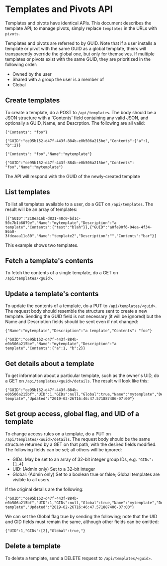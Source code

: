 # Templates and Pivots API

Templates and pivots have identical APIs. This document describes the template API; to manage pivots, simply replace `templates` in the URLs with `pivots`.

Templates and pivots are referred to by GUID. Note that if a user installs a template or pivot with the same GUID as a global template, theirs will transparently override the global one, but only for themselves. If multiple templates or pivots exist with the same GUID, they are prioritized in the following order:

* Owned by the user
* Shared with a group the user is a member of
* Global

## Create templates

To create a template, do a POST to `/api/templates`. The body should be a JSON structure with a 'Contents' field containing any valid JSON, and optionally a GUID, Name, and Descrption. The following are all valid:

```
{"Contents": "foo"}
```

```
{"GUID":"ce95b152-d47f-443f-884b-e0b506a215be","Contents":{"a":1, "b":2}}
```

```
{"Contents": "foo","Name":"mytemplate"}
```

```
{"GUID":"ce95b152-d47f-443f-884b-e0b506a215be","Contents": "foo","Name":"mytemplate"}
```
The API will respond with the GUID of the newly-created template

## List templates

To list all templates available to a user, do a GET on `/api/templates`. The result will be an array of templates:

```
[{"GUID":"218ea16b-d831-48c0-bd1c-50c7b1b6079e","Name":"mytemplate","Description":"a template","Contents":{"test":"blah"}},{"GUID":"a0fe90f6-94ea-4f34-86a0-3fdeaaa11c80","Name":"template2","Description":"","Contents":"bar"}]
```

This example shows two templates.

## Fetch a template's contents

To fetch the contents of a single template, do a GET on `/api/templates/<guid>`.

## Update a template's contents

To update the contents of a template, do a PUT to `/api/templates/<guid>`. The request body should resemble the structure sent to create a new template. Sending the GUID field is not necessary (it will be ignored) but the Name and Description fields should be sent even if not changed:

```
{"Name":"mytemplate","Description":"a template","Contents": "foo"}
```

```
{"GUID":"ce95b152-d47f-443f-884b-e0b506a215be","Name":"mytemplate","Description":"a template","Contents":{"a":1, "b":2}}
```

## Get details about a template

To get information about a particular template, such as the owner's UID, do a GET on `/api/templates/<guid>/details`. The result will look like this:

```
{"GUID":"ce95b152-d47f-443f-884b-e0b506a215bf","UID":1,"GIDs":null,"Global":true,"Name":"mytemplate","Description":"a template","Updated":"2019-02-26T16:46:47.571887406-07:00"}
```

## Set group access, global flag, and UID of a template

To change access rules on a template, do a PUT on `/api/templates/<uuid>/details`. The request body should be the same structure returned by a GET on that path, with the desired fields modified. The following fields can be set; all others will be ignored:

* GIDs: May be set to an array of 32-bit integer group IDs, e.g. `"GIDs":[1,4]`
* UID: (Admin only) Set to a 32-bit integer
* Global: (Admin only) Set to a boolean true or false; Global templates are visible to all users.

If the original details are the following:

```
{"GUID":"ce95b152-d47f-443f-884b-e0b506a215bf","UID":1,"GIDs":null,"Global":true,"Name":"mytemplate","Description":"a template","Updated":"2019-02-26T16:46:47.571887406-07:00"}
```

We can set the Global flag true by sending the following; note that the UID and GID fields must remain the same, although other fields can be omitted:

```
{"UID":1,"GIDs":[2],"Global":true,"}
```

## Delete a template

To delete a template, send a DELETE request to `/api/templates/<guid>`.
